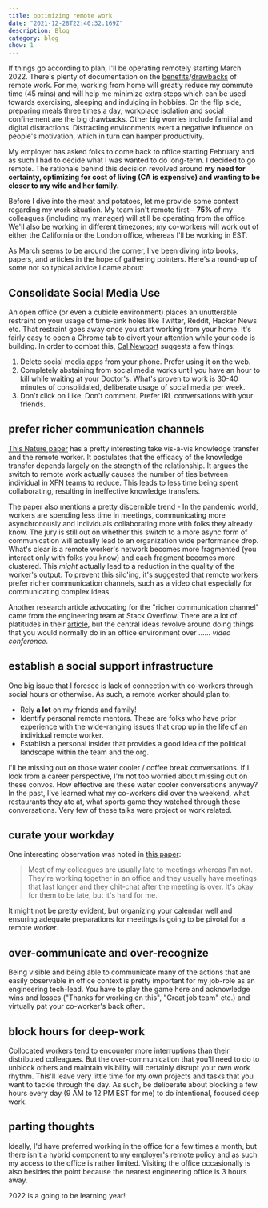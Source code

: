 ```yaml
---
title: optimizing remote work
date: "2021-12-28T22:40:32.169Z"
description: Blog
category: blog
show: 1
---
```


If things go according to plan, I'll be operating remotely starting March 2022. There's plenty of documentation on the [benefits](https://www.forbes.com/sites/laurelfarrer/2020/02/12/top-5-benefits-of-remote-work-for-companies/)/[drawbacks](https://fortune.com/2021/04/17/remote-work-home-hybrid-model-future/) of remote work. For me, working from home will greatly reduce my commute time (45 mins) and will help me minimize extra steps which can be used towards exercising, sleeping and indulging in hobbies. On the flip side, preparing meals three times a day, workplace isolation and social confinement are the big drawbacks. Other big worries include familial and digital distractions. Distracting environments exert a negative influence on people's motivation, which in turn can hamper productivity. 

My employer has asked folks to come back to office starting February and as such I had to decide what I was wanted to do long-term. I decided to go remote. The rationale behind this decision revolved around **my need for certainty, optimizing for cost of living (CA is expensive) and wanting to be closer to my wife and her family.** 

Before I dive into the meat and potatoes, let me provide some context regarding my work situation. My team isn't remote first – **75%** of my colleagues (including my manager) will still be operating from the office. We'll also be working in different timezones; my co-workers will work out of either the California or the London office, whereas I'll be working in EST.

As March seems to be around the corner, I've been diving into books, papers, and articles in the hope of gathering pointers. Here's a round-up of some not so typical advice I came about: 

## Consolidate Social Media Use

An open office (or even a cubicle environment) places an unutterable restraint on your usage of time-sink holes like Twitter, Reddit, Hacker News etc. That restraint goes away once you start working from your home. It's fairly easy to open a Chrome tab to divert your attention while your code is building. In order to combat this, [Cal Newport](https://www.calnewport.com/blog) suggests a few things:

1. Delete social media apps from your phone. Prefer using it on the web.
2. Completely abstaining from social media works until you have an hour to kill while waiting at your Doctor's. What's proven to work is 30-40 minutes of consolidated, deliberate usage of social media per week.
3. Don't click on Like. Don't comment. Prefer IRL conversations with your friends.

## prefer richer communication channels 

[This Nature paper](https://www.nature.com/articles/s41562-021-01196-4) has a pretty interesting take vis-à-vis knowledge transfer and the remote worker. It postulates that the efficacy of the knowledge transfer depends largely on the strength of the relationship. It argues the switch to remote work actually causes the number of ties between individual in XFN teams to reduce. This leads to less time being spent collaborating, resulting in ineffective knowledge transfers.

The paper also mentions a pretty discernible trend - In the pandemic world, workers are spending less time in meetings, communicating more asynchronously and individuals collaborating more with folks they already know. The jury is still out on whether this switch to a more async form of communication will actually lead to an organization wide performance drop. What's clear is a remote worker's network becomes more fragmented (you interact only with folks you know) and each fragment becomes more clustered. This *might* actually lead to a reduction in the quality of the worker's output. To prevent this silo'ing, it's suggested that remote workers prefer richer communication channels, such as a video chat especially for communicating complex ideas. 

Another research article advocating for the "richer communication channel" came from the engineering team at Stack Overflow. There are a lot of platitudes in their [article](https://dl.acm.org/doi/10.1145/3410627), but the central ideas revolve around doing things that you would normally do in an office environment over ...... *video conference*.

## establish a social support infrastructure

One big issue that I foresee is lack of connection with co-workers through social hours or otherwise. As such, a remote worker should plan to:

- Rely **a lot** on my friends and family!
- Identify personal remote mentors. These are folks who have prior experience with the wide-ranging issues that crop up in the life of an individual remote worker. 
- Establish a personal insider that provides a good idea of the political landscape within the team and the org. 

I'll be missing out on those water cooler / coffee break conversations. If I look from a career perspective, I'm not too worried about missing out on these convos. How effective are these water cooler conversations anyway? In the past, I've learned what my co-workers did over the weekend, what restaurants they ate at, what sports game they watched through these conversations. Very few of these talks were project or work related. 

## curate your workday

One interesting observation was noted in [this paper](https://dl.acm.org/doi/10.1145/2145204.2145393):

> Most of my colleagues are usually late to meetings whereas I'm not. They're working together in an office and they usually have meetings that last longer and they chit-chat after the meeting is over. It's okay for them to be late, but it's hard for me.

It might not be pretty evident, but organizing your calendar well and ensuring adequate preparations for meetings is going to be pivotal for a remote worker.

## over-communicate and over-recognize

Being visible and being able to communicate many of the actions that are easily observable in office context is pretty important for my job-role as an engineering tech-lead. You have to play the game here and acknowledge wins and losses ("Thanks for working on this", "Great job team" etc.) and virtually pat your co-worker's back often.

## block hours for deep-work

Collocated workers tend to encounter more interruptions than their distributed colleagues. But the over-communication that you'll need to do to unblock others and maintain visibility will certainly disrupt your own work rhythm. This'll leave very little time for my own projects and tasks that you want to tackle through the day. As such, be deliberate about blocking a few hours every day (9 AM to 12 PM EST for me) to do intentional, focused deep work. 

## parting thoughts

Ideally, I'd have preferred working in the office for a few times a month, but there isn't a hybrid component to my employer's remote policy and as such my access to the office is rather limited. Visiting the office occasionally is also besides the point because the nearest engineering office is 3 hours away.

2022 is a going to be learning year!
  
